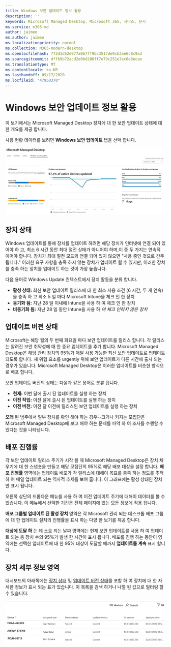```yaml
---
title: Windows 보안 업데이트 정보 활용
description: ''
keywords: Microsoft Managed Desktop, Microsoft 365, 서비스, 문서
ms.service: m365-md
author: jaimeo
ms.author: jaimeo
ms.localizationpriority: normal
ms.collection: M365-modern-desktop
ms.openlocfilehash: 772d1d52e977a067ff9bc3517de9cb2ae6c8c9a3
ms.sourcegitcommit: dffb9b72acd2e0bd286ff7e79c251e7ec6e8ecae
ms.translationtype: MT
ms.contentlocale: ko-KR
ms.lasthandoff: 09/17/2020
ms.locfileid: "47950370"
---
```

# <a name="windows-security-update-insights"></a>Windows 보안 업데이트 정보 활용
이 보기에서는 Microsoft Managed Desktop 장치에 대 한 보안 업데이트 상태에 대 한 개요를 제공 합니다. 

사용 현황 데이터를 보려면 <strong>Windows 보안 업데이트</strong> 탭을 선택 합니다.

![Windows 보안 업데이트 창: 왼쪽 열에 있는 장치 상태 및 업데이트 버전의 막대 그래프, center 열에서 시간이 지남에 따라 배포 진행률을 업데이트 하 고, 배포 그룹별 활성 장치 비율 및 오른쪽 열에 95% 배포 대상에 도달 하기 위해 소요 된 일 수를 표시 합니다.](../../media/update-insights.jpg)

## <a name="device-status"></a>장치 상태

Windows 업데이트를 통해 장치를 업데이트 하려면 해당 장치가 인터넷에 연결 되어 있어야 하 고, 최소 6 시간 동안 최대 절전 상태가 아니어야 하며,이 중 두 가지는 연속적 이어야 합니다. 장치가 최대 절전 모드와 연결 되어 있지 않으면 "사용 중인 것으로 간주 됩니다." 이러한 요구 사항을 충족 하지 않는 장치가 업데이트 될 수 있지만, 이러한 장치를 충족 하는 장치를 업데이트 하는 것이 가장 높습니다. 

다음 용어로 Windows Update 컨텍스트에서 장치 활동을 분류 합니다.

- <strong>활성 상태:</strong> 최신 보안 업데이트 릴리스에 대 한 최소 사용 조건 (6 시간, 두 개 연속)을 충족 하 고 최소 5 일 마다 Microsoft Intune을 체크 인 한 장치
- <strong>동기화 됨:</strong> 지난 28 일 이내에 Intune을 사용 하 여 체크 인 한 장치
- <strong>비동기화 됨:</strong> 지난 28 일 동안 Intune을 사용 하 <i>여 체크 인하지 않은 장치</i>




## <a name="update-version-status"></a>업데이트 버전 상태

Microsoft는 해당 월의 두 번째 화요일 마다 보안 업데이트를 릴리스 합니다. 각 릴리스는 알려진 보안 취약성에 대 한 중요 업데이트를 추가 합니다. Microsoft Managed Desktop은 해당 관리 장치의 95%가 매달 사용 가능한 최신 보안 업데이트로 업데이트 되도록 합니다. 새 위협 요소를 urgently 위해 보안 업데이트가 다른 시간에 출시 되는 경우가 있습니다. Microsoft Managed Desktop은 이러한 업데이트를 비슷한 방식으로 배포 합니다.

보안 업데이트 버전의 상태는 다음과 같은 용어로 분류 됩니다.

- <strong>현재:</strong> 이번 달에 출시 된 업데이트를 실행 하는 장치
- <strong>이전 작업:</strong> 이전 달에 출시 된 업데이트를 실행 하는 장치
- <strong>이전 버전:</strong> 이전 달 이전에 릴리스된 보안 업데이트를 실행 하는 장치

<strong>오래</strong> 된 범주에서 일부 장치를 확인 해야 하는 경우--크거나 커지는 모집단은 Microsoft Managed Desktop에 보고 해야 하는 문제를 파악 하 여 조사를 수행할 수 있다는 것을 나타냅니다.


## <a name="deployment-progress"></a>배포 진행률

각 보안 업데이트 릴리스 주기가 시작 될 때 Microsoft Managed Desktop은 장치 채우기에 대 한 스냅숏을 만들고 해당 모집단의 95%로 해당 배포 대상을 설정 합니다. <strong>배포 진행률</strong> 영역에는 업데이트 배포가 각 릴리스에 대해이 목표를 충족 하는 정도를 추적 하 여 매일 업데이트 되는 역사적 추세를 보여 줍니다. 이 그래프에는 활성 상태인 장치만 표시 됩니다.

오른쪽 상단의 드롭다운 메뉴를 사용 하 여 이전 업데이트 주기에 대해이 데이터를 볼 수 있습니다. 이 메뉴에서 선택한 기간은 전체 페이지에 있는 모든 정보에 적용 됩니다.

<strong>배포 그룹별 업데이트 된 활성 장치</strong> 영역은 각 Microsoft 관리 되는 데스크톱 배포 그룹에 대 한 업데이트 설치의 진행률을 표시 하는 다양 한 보기를 제공 합니다.

<strong>대상에 도달 하</strong> 는 데 소요 되는 날짜 영역에는 현재 보안 업데이트를 사용 하 여 업데이트 되는 총 장치 수의 95%가 발생 한 시간이 표시 됩니다. 배포를 진행 하는 동안이 영역에는 선택한 업데이트에 대 한 95% 대상이 도달할 때까지 <strong>업데이트를 계속</strong> 표시 합니다.

## <a name="device-details-area"></a>장치 세부 정보 영역

대시보드의 아래쪽에는 [장치 상태](#device-status) 및 [업데이트 버전 상태](#update-version-status)를 포함 하 여 장치에 대 한 자세한 정보가 표시 되는 표가 있습니다. 이 목록을 검색 하거나 나열 된 값으로 필터링 할 수 있습니다.


![장치 이름, 할당 된 사용자, 장치 상태, 업데이트 버전, 운영 체제 버전 및 장치를 마지막으로 동기화 한 날짜에 대 한 열이 표시 되는 디바이스 정보 테이블](../../media/security-update-insights-device-table-sterile.png)
